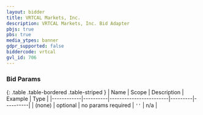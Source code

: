 ```yaml
---
layout: bidder
title: VRTCAL Markets, Inc.
description: VRTCAL Markets, Inc. Bid Adapter
pbjs: true
pbs: true
media_ytpes: banner
gdpr_supported: false
biddercode: vrtcal
gvl_id: 706
---
```


### Bid Params

{: .table .table-bordered .table-striped }
| Name       | Scope    | Description            | Example | Type     |
|------------|----------|------------------------|---------|----------|
| (none)         | optional | no params required     | `''`    | n/a       |
